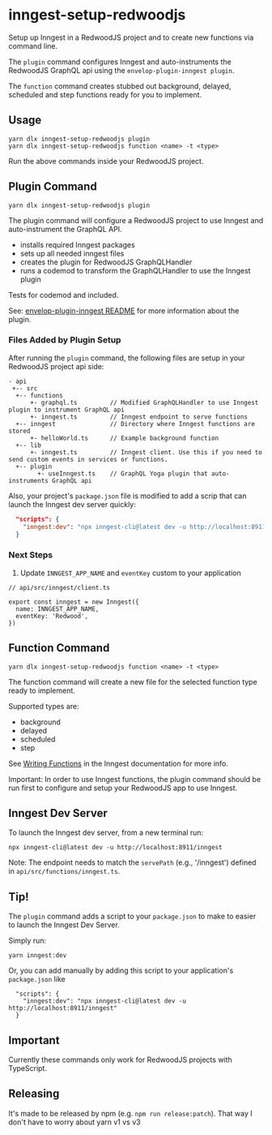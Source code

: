 # inngest-setup-redwoodjs

Setup up Inngest in a RedwoodJS project and to create new functions via command line.

The `plugin` command configures Inngest and auto-instruments the RedwoodJS GraphQL api using the `envelop-plugin-inngest plugin`.

The `function` command creates stubbed out background, delayed, scheduled and step functions ready for you to implement.

## Usage

```
yarn dlx inngest-setup-redwoodjs plugin
yarn dlx inngest-setup-redwoodjs function <name> -t <type>
```

Run the above commands inside your RedwoodJS project.

## Plugin Command

```
yarn dlx inngest-setup-redwoodjs plugin
```

The plugin command will configure a RedwoodJS project to use Inngest and auto-instrument the GraphQL API.

- installs required Inngest packages
- sets up all needed inngest files
- creates the plugin for RedwoodJS GraphQLHandler
- runs a codemod to transform the GraphQLHandler to use the Inngest plugin

Tests for codemod and included.

See: [envelop-plugin-inngest README](https://github.com/inngest/envelop-plugin-inngest/tree/main/packages/plugins/inngest) for more information about the plugin.

### Files Added by Plugin Setup

After running the `plugin` command, the following files are setup in your RedwoodJS project api side:

```terminal
- api
 +-- src
  +-- functions
      +- graphql.ts         // Modified GraphQLHandler to use Inngest plugin to instrument GraphQL api
      +- inngest.ts         // Inngest endpoint to serve functions
  +-- inngest               // Directory where Inngest functions are stored
      +- helloWorld.ts      // Example background function
  +-- lib
      +- inngest.ts         // Inngest client. Use this if you need to send custom events in services or functions.
  +-- plugin
        +- useInngest.ts    // GraphQL Yoga plugin that auto-instruments GraphQL api
```

Also, your project's `package.json` file is modified to add a scrip that can launch the Inngest dev server quickly:

```json file="package.json"
  "scripts": {
    "inngest:dev": "npx inngest-cli@latest dev -u http://localhost:8911/inngest",
  }
```

### Next Steps

1. Update `INNGEST_APP_NAME` and `eventKey` custom to your application

```
// api/src/inngest/client.ts

export const inngest = new Inngest({
  name: INNGEST_APP_NAME,
  eventKey: 'Redwood',
})
```

## Function Command

```
yarn dlx inngest-setup-redwoodjs function <name> -t <type>
```

The function command will create a new file for the selected function type ready to implement.

Supported types are:

- background
- delayed
- scheduled
- step

See [Writing Functions](https://www.inngest.com/docs/functions) in the Inngest documentation for more info.

Important: In order to use Inngest functions, the plugin command should be run first to configure and setup your RedwoodJS app to use Inngest.

## Inngest Dev Server

To launch the Inngest dev server, from a new terminal run:

```
npx inngest-cli@latest dev -u http://localhost:8911/inngest
```

Note: The endpoint needs to match the `servePath` (e.g., '/inngest') defined in `api/src/functions/inngest.ts`.

## Tip!

The `plugin` command adds a script to your `package.json` to make to easier to launch the Inngest Dev Server.

Simply run:

```
yarn inngest:dev
```

Or, you can add manually by adding this script to your application's `package.json` like

```
  "scripts": {
    "inngest:dev": "npx inngest-cli@latest dev -u http://localhost:8911/inngest"
  }
```

## Important

Currently these commands only work for RedwoodJS projects with TypeScript.

## Releasing

It's made to be released by npm (e.g. `npm run release:patch`). That way I don't have to worry about yarn v1 vs v3
